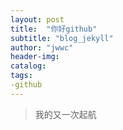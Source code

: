 ```yaml
---
layout: post
title:  "你好github"
subtitle: "blog_jekyll"
author: "jwwc"
header-img:
catalog:
tags:
-github
---
```

>我的又一次起航
